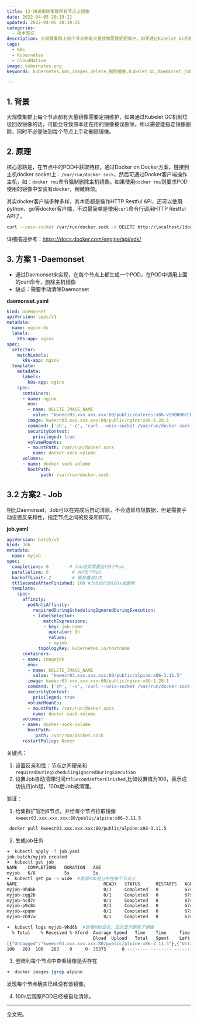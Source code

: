 ```yaml
---
title: 12-快速删除集群所有节点上镜像
date: 2022-04-05 20:19:21
updated: 2022-04-05 20:19:21
categories: 
  - 技术笔记
description: 大规模集群上每个节点都有大量镜像需要定期维护，如果通过Kubelet GC机制垃圾回收镜像的话，可能会导致原本还在用的镜像被误删除。所以需要能指定镜像删除，同时不必登陆到每个节点上手动删除镜像。
tags: 
  - K8s
  - Kubernetes
  - CloudNative
image: kubernetes.png
keywords: kubernetes,k8s,images,delete,删除镜像,kubelet GC,daemonset,job

---
```


## 1. 背景

大规模集群上每个节点都有大量镜像需要定期维护，如果通过Kubelet GC机制垃圾回收镜像的话，可能会导致原本还在用的镜像被误删除。所以需要能指定镜像删除，同时不必登陆到每个节点上手动删除镜像。

## 2. 原理

核心思路是，在节点中的POD中获取特权，通过Docker on Docker方案，链接到主机docker socket上：`/var/run/docker.sock`，然后可通过Docker客户端操作主机，如：`docker rmi`命令强制删除主机镜像。如果使用`docker rmi`则要求POD使用的镜像中安装有docker，稍微麻烦。

其实docker客户端多种多样，其本质都是操作HTTP Restful API，还可以使用python、go等docker客户端，不过最简单是使用`curl`命令行调用HTTP Restful API了。

```bash
curl --unix-socket /var/run/docker.sock -X DELETE http://localhost/[docker Version]/images/[imageID]
```

详细描述参考：https://docs.docker.com/engine/api/sdk/

## 3. 方案 1 -Daemonset

- 通过Daemonset来实现，在每个节点上都生成一个POD，在POD中调用上面的curl命令，删除主机镜像
- 缺点：需要手动清除Daemonset

**daemonset.yaml**

```yaml
kind: DaemonSet
apiVersion: apps/v1
metadata:
  name: nginx-ds
  labels:
    k8s-app: nginx
spec:
  selector:
    matchLabels:
      k8s-app: nginx
  template:
    metadata:
      labels:
        k8s-app: nginx
    spec:
      containers:
      - name: nginx
        env:
        - name: DELETE_IMAGE_NAME
          value: "kweecr03.xxx.xxx.xxx:80/public/euleros:x86-V200R007C00SPC521B060"
        image: kweecr03.xxx.xxx.xxx:80/public/nginx:x86-1.20.1
        command: ['sh', '-c', 'curl --unix-socket /var/run/docker.sock -X DELETE http://localhost/v1.39/images/$(DELETE_IMAGE_NAME)?force=true']
        securityContext:
          privileged: true
        volumeMounts:
        - mountPath: /var/run/docker.sock
          name: docker-sock-volume
      volumes:
      - name: docker-sock-volume
        hostPath:
             path: /var/run/docker.sock
```

## 3.2 方案2 - Job

相比Daemonset，Job可以在完成后自动清除，不会遗留垃圾数据，但是需要手动设置反亲和性，指定节点之间的反亲和即可。

**job.yaml**

```yaml
apiVersion: batch/v1
kind: Job
metadata:
  name: myjob
spec:
  completions: 6        # Job结束需要运行6个Pod，
  parallelism: 6         # 并行6个Pod
  backoffLimit: 2        # 最多重试2次
  ttlSecondsAfterFinished: 100 #Job运行后100s会删除
  template:
    spec:
      affinity:
        podAntiAffinity:
          requiredDuringSchedulingIgnoredDuringExecution:
          - labelSelector:
              matchExpressions:
              - key: job-name
                operator: In
                values:
                - myjob
            topologyKey: kubernetes.io/hostname
      containers:
      - name: imagejob
        env:
        - name: DELETE_IMAGE_NAME
          value: "kweecr03.xxx.xxx.xxx:80/public/alpine:x86-3.11.5"
        image: kweecr03.xxx.xxx.xxx:80/public/nginx:x86-1.20.1
        command: ['sh', '-c', 'curl --unix-socket /var/run/docker.sock -X DELETE http://localhost/v1.39/images/$(DELETE_IMAGE_NAME)?force=true']
        securityContext:
          privileged: true
        volumeMounts:
        - mountPath: /var/run/docker.sock
          name: docker-sock-volume
      volumes:
      - name: docker-sock-volume
        hostPath:
           path: /var/run/docker.sock
      restartPolicy: Never
```

关键点：

1. 设置反亲和性：节点之间硬亲和`requiredDuringSchedulingIgnoredDuringExecution`
2. 设置Job自动清理时间`ttlSecondsAfterFinished`,比如设置值为100，表示成功执行job起，100s后Job被清理。

验证：

1. 给集群扩容到6节点，并给每个节点拉取镜像`kweecr03.xxx.xxx.xxx:80/public/alpine:x86-3.11.5`

```bash
 docker pull kweecr03.xxx.xxx.xxx:80/public/alpine:x86-3.11.5
```

2. 生成job任务

```bash
➜  kubectl apply -f job.yaml
job.batch/myjob created
➜  kubectl get job
NAME    COMPLETIONS   DURATION   AGE
myjob   6/6           5s         5s
➜  kubectl get po -o wide  #发现POD是分布在每个节点上
NAME                                 READY   STATUS      RESTARTS   AGE    IP            NODE             NOMINATED NODE   READINESS GATES
myjob-9hd6b                          0/1     Completed   0          67s    12.11.0.117   10.247.154.161   <none>           <none>
myjob-cqg2b                          0/1     Completed   0          67s    12.11.0.109   10.247.154.144   <none>           <none>
myjob-hcd7r                          0/1     Completed   0          67s    12.11.0.139   10.247.154.180   <none>           <none>
myjob-p9c8n                          0/1     Completed   0          67s    12.11.0.93    10.247.154.122   <none>           <none>
myjob-xpqmn                          0/1     Completed   0          67s    12.11.0.63    10.247.154.39    <none>           <none>
myjob-zb97w                          0/1     Completed   0          67s    12.11.0.76    10.247.154.19    <none>           <none>

➜  kubectl logs myjob-9hd6b  #查看POD日志，日志显示删除了镜像
  % Total    % Received % Xferd  Average Speed   Time    Time     Time  Current
                                 Dload  Upload   Total   Spent    Left  Speed
[{"Untagged":"kweecr03.xxx.xxx.xxx:80/public/alpine:x86-3.11.5"},{"Untagged":"kweecr03.xxx.xxx.xxx:80/public/alpine@sha256:cb8a924afdf0229ef7515d9e5b3024e23b3eb03ddbba287f4a19c6ac90b8d221"},{"Deleted":"sha256:a187dde48cd289ac374ad8539930628314bc581a481cdb41409c9289419ddb72"}]
100   283  100   283    0     0  35375      0 --:--:-- --:--:-- --:--:-- 35375

```

3. 登陆到每个节点中查看镜像是否存在

```bash
➜  docker images |grep alpine
```

发现每个节点确实已经没有该镜像。

4. 100s后观察POD已经被自动清除。

---

全文完。